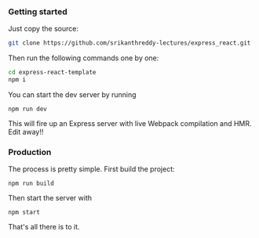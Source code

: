 

### Getting started
Just copy the source:
```bash
git clone https://github.com/srikanthreddy-lectures/express_react.git
```
Then run the following commands one by one:
```bash
cd express-react-template
npm i
```
You can start the dev server by running
```shell
npm run dev
```
This will fire up an Express server with live Webpack compilation and HMR.
Edit away!!

### Production
The process is pretty simple. First build the project:
```shell
npm run build
```
Then start the server with
```shell
npm start
```
That's all there is to it.
